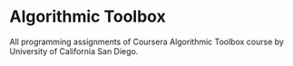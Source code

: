 # Algorithmic Toolbox

All programming assignments of Coursera Algorithmic Toolbox course by University of California San Diego.
